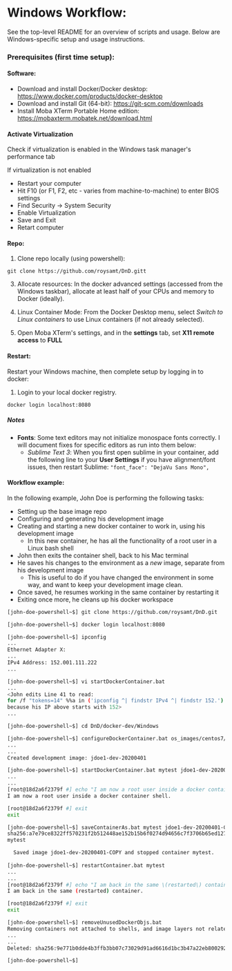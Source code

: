 # Windows Workflow:

See the top-level README for an overview of scripts and usage. Below are Windows-specific setup and usage instructions.

### Prerequisites (first time setup):

#### Software:
- Download and install Docker/Docker desktop: https://www.docker.com/products/docker-desktop
- Download and install Git (64-bit): https://git-scm.com/downloads
- Install Moba XTerm Portable Home edition: https://mobaxterm.mobatek.net/download.html 

#### Activate Virtualization
Check if virtualization is enabled in the Windows task manager's performance tab  

If virtualization is not enabled  
   - Restart your computer  
   - Hit F10 (or F1, F2, etc - varies from machine-to-machine) to enter BIOS settings  
   - Find Security -> System Security  
   - Enable Virtualization  
   - Save and Exit  
   - Retart computer

#### Repo:
1. Clone repo locally (using powershell): 

  `git clone https://github.com/roysamt/DnD.gitt`

3. Allocate resources: In the docker advanced settings (accessed from the Windows taskbar), allocate at least half of your CPUs and memory to Docker (ideally).

4. Linux Container Mode: From the Docker Desktop menu, select *Switch to Linux containers* to use Linux containers (if not already selected).

5. Open Moba XTerm's settings, and in the **settings** tab, set **X11 remote access** to **FULL**

#### Restart:
Restart your Windows machine, then complete setup by logging in to docker:

1. Login to your local docker registry.

  `docker login localhost:8080`

##### Notes

- **Fonts**: Some text editors may not initialize monospace fonts correctly. I will document fixes for specific editors as run into them below:
    - *Sublime Text 3*: When you first open sublime in your container, add the following line to your **User Settings** if you have alignment/font issues, then restart Sublime: `"font_face": "DejaVu Sans Mono",`

#### Workflow example:

In the following example, John Doe is performing the following tasks:
- Setting up the base image repo
- Configuring and generating his development image 
- Creating and starting a new docker container to work in, using his development image
  - In this new container, he has all the functionality of a root user in a Linux bash shell
- John then exits the container shell, back to his Mac terminal
- He saves his changes to the environment as a *new* image, separate from his development image
  - This is useful to do if you have changed the environment in some way, and want to keep your development image clean.
- Once saved, he resumes working in the same container by restarting it
- Exiting once more, he cleans up his docker workspace


```bash
[john-doe-powershell~$] git clone https://github.com/roysamt/DnD.git

[john-doe-powershell~$] docker login localhost:8080

[john-doe-powershell~$] ipconfig
...
Ethernet Adapter X:
...
IPv4 Address: 152.001.111.222
...

[john-doe-powershell~$] vi startDockerContainer.bat
...
<John edits Line 41 to read: 
for /f "tokens=14" %%a in ('ipconfig ^| findstr IPv4 ^| findstr 152.') do set HOST_IP=%%a
because his IP above starts with 152>
...

[john-doe-powershell~$] cd DnD/docker-dev/Windows

[john-doe-powershell~$] configureDockerContainer.bat os_images/centos7/Dockerfile
...
...
Created development image: jdoe1-dev-20200401

[john-doe-powershell~$] startDockerContainer.bat mytest jdoe1-dev-20200401
...
... 
[root@18d2a6f2379f #] echo "I am now a root user inside a docker container shell."
I am now a root user inside a docker container shell.

[root@18d2a6f2379f #] exit
exit

[john-doe-powershell~$] saveContainerAs.bat mytest jdoe1-dev-20200401-COPY
sha256:a7e79ce8322ff570231f2b512448ae152b15b6f0274d94656c7f3706b65ed127
mytest

  Saved image jdoe1-dev-20200401-COPY and stopped container mytest.
  
[john-doe-powershell~$] restartContainer.bat mytest
...
...
[root@18d2a6f2379f #] echo "I am back in the same \(restarted\) container."
I am back in the same (restarted) container.

[root@18d2a6f2379f #] exit
exit

[john-doe-powershell~$] removeUnusedDockerObjs.bat 
Removing containers not attached to shells, and image layers not related to tagged images.
...
...
Deleted: sha256:9e771b0dde4b3ffb3bb07c73029d91ad6616d1bc3b47a22eb800292918fb6030

[john-doe-powershell~$] 
```
